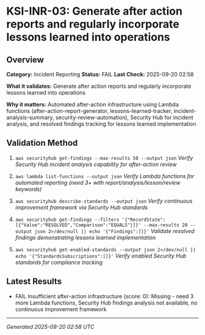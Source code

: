 # KSI-INR-03: Generate after action reports and regularly incorporate lessons learned into operations

## Overview

**Category:** Incident Reporting
**Status:** FAIL
**Last Check:** 2025-09-20 02:58

**What it validates:** Generate after action reports and regularly incorporate lessons learned into operations

**Why it matters:** Automated after-action infrastructure using Lambda functions (after-action-report-generator, lessons-learned-tracker, incident-analysis-summary, security-review-automation), Security Hub for incident analysis, and resolved findings tracking for lessons learned implementation

## Validation Method

1. `aws securityhub get-findings --max-results 50 --output json`
   *Verify Security Hub incident analysis capability for after-action review*

2. `aws lambda list-functions --output json`
   *Verify Lambda functions for automated reporting (need 3+ with report/analysis/lesson/review keywords)*

3. `aws securityhub describe-standards --output json`
   *Verify continuous improvement framework via Security Hub standards*

4. `aws securityhub get-findings --filters '{"RecordState":[{"Value":"RESOLVED","Comparison":"EQUALS"}]}' --max-results 20 --output json 2>/dev/null || echo '{"Findings":[]}'`
   *Validate resolved findings demonstrating lessons learned implementation*

5. `aws securityhub get-enabled-standards --output json 2>/dev/null || echo '{"StandardsSubscriptions":[]}'`
   *Verify enabled Security Hub standards for compliance tracking*

## Latest Results

- FAIL Insufficient after-action infrastructure (score: 0): Missing - need 3 more Lambda functions, Security Hub findings analysis not available, no continuous improvement framework

---
*Generated 2025-09-20 02:58 UTC*